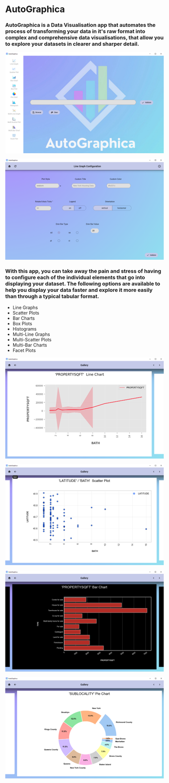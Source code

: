# AutoGraphica

### AutoGraphica is a Data Visualisation app that automates the process of transforming your data in it's raw format into complex and comprehensive data visualisations, that allow you to explore your datasets in clearer and sharper detail.

![](images/home_page.PNG)

![](images/config_page.PNG)

### With this app, you can take away the pain and stress of having to configure each of the individual elements that go into displaying your dataset. The following options are available to help you display your data faster and explore it more easily than through a typical tabular format.
* Line Graphs
* Scatter Plots
* Bar Charts
* Box Plots
* Histograms
* Multi-Line Graphs
* Multi-Scatter Plots
* Multi-Bar Charts
* Facet Plots

![](images/line_graph.PNG)

![](images/scatter_plot.PNG)

![](images/bar_chart.PNG)

![](images/pie_chart.PNG)
